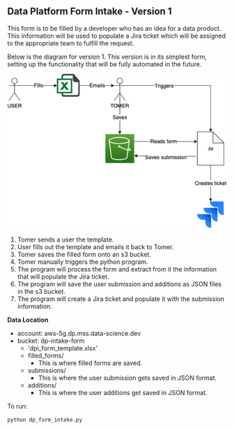 ## Data Platform Form Intake - Version 1

This form is to be filled by a developer who has an idea for a data product. This information will be used to populate a Jira ticket which will be assigned to the appropriate team to fulfill the request.

Below is the diagram for version 1. This version is in its simplest form, setting up the functionality that will be fully automated in the future. 


![](images/dp_form_intake_v1.png)


1. Tomer sends a user the template.
2. User fills out the template and emails it back to Tomer.
3. Tomer saves the filled form onto an s3 bucket.
4. Tomer manually triggers the python program.
5. The program will process the form and extract from it the information that will populate the Jira ticket.
6. The program will save the user submission and additions as JSON files in the s3 bucket.
7. The program will create a Jira ticket and populate it with the submission information.

**Data Location**
- account: aws-5g.dp.mss.data-science.dev
- bucket: dp-intake-form
    - 'dpi_form_template.xlsx'
    - filled_forms/
        - This is where filled forms are saved.
    - submissions/
        - This is where the user submission gets saved in JSON format.
    - additions/
        - This is where the user additions get saved in JSON format.

To run:

```
python dp_form_intake.py
```